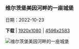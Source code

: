 ### 维尔茨堡美因河畔的一座城堡

日期：2022-10-23

**下载**  |  [1920x1080](https://cn.bing.com/th?id=OHR.MarienburgZell_ZH-CN4562312386_1920x1080.jpg)  |  [4596x2583](https://cn.bing.com/th?id=OHR.MarienburgZell_ZH-CN4562312386_UHD.jpg)

![维尔茨堡美因河畔的一座城堡](https://cn.bing.com/th?id=OHR.MarienburgZell_ZH-CN4562312386_1920x1080.jpg "玛利恩堡，德国莱茵兰-普法尔茨州采尔县附近 (© Eiben, Hans Georg/Alamy)")

